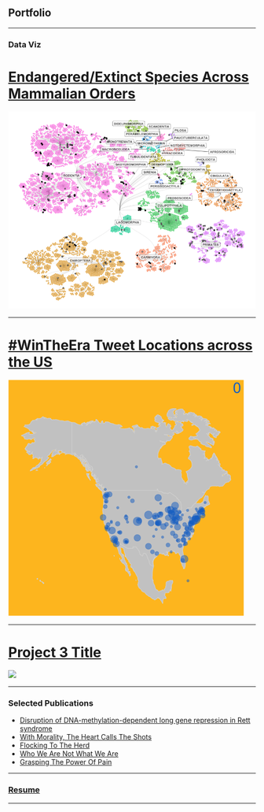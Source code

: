 ## Portfolio

---

### Data Viz 

# [Endangered/Extinct Species Across Mammalian Orders](/petetweets)
<img src="images/redlist_hierarchy_plot.png?raw=true"/>

---
# [#WinTheEra Tweet Locations across the US](/petetweets)

<img src="images/wintheeratweetsbyhour.gif?raw=true"/>

---
# [Project 3 Title](http://example.com/)
<img src="images/dummy_thumbnail.jpg?raw=true"/>

---

### Selected Publications

- [Disruption of DNA-methylation-dependent long gene repression in Rett syndrome](https://www.nature.com/articles/nature14319)
- [With Morality, The Heart Calls The Shots](https://thehoya.com/gilbert-with-morality-the-heart-calls-the-shots/)
- [Flocking To The Herd](https://thehoya.com/gilbert-flocking-to-the-herd/)
- [Who We Are Not What We Are](https://thehoya.com/gilbert-who-we-are-not-what-we-are/)
- [Grasping The Power Of Pain](https://thehoya.com/gilbert-grasping-the-power-of-pain/)

---

### [Resume](/resume_CaitlinGilbert.pdf)



---
<p style="font-size:11px">
<!-- Remove above link if you don't want to attibute -->
